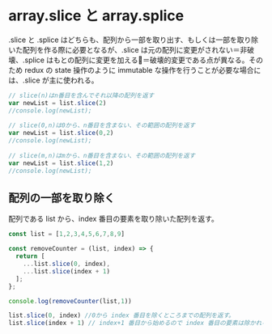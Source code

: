 # array.slice と array.splice

.slice と .splice はどちらも、配列から一部を取り出す、もしくは一部を取り除いた配列を作る際に必要となるが、.slice は元の配列に変更がされない＝非破壊、.splice はもとの配列に変更を加える＝破壊的変更である点が異なる。そのため redux の state 操作のように immutable な操作を行うことが必要な場合には、.slice が主に使われる。

```js
// slice(n)はn番目を含んでそれ以降の配列を返す
var newList = list.slice(2)
//console.log(newList);
 
// slice(0,n)は0から、n番目を含まない、その範囲の配列を返す
var newList = list.slice(0,2)
//console.log(newList);
 
// slice(m,n)はmから、n番目を含まない、その範囲の配列を返す
var newList = list.slice(1,2)
//console.log(newList);
```

## 配列の一部を取り除く

配列である list から、index 番目の要素を取り除いた配列を返す。

```js
const list = [1,2,3,4,5,6,7,8,9]

const removeCounter = (list, index) => {
  return [
    ...list.slice(0, index),
    ...list.slice(index + 1)
  ];
};

console.log(removeCounter(list,1))
```

```js
list.slice(0, index) //0から index 番目を除くところまでの配列を返す。
list.slice(index + 1) // index+1 番目から始めるので index 番目の要素は除かれる。それ以降のすべての配列を返す。
```



